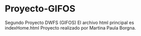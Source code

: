 # Proyecto-GIFOS
Segundo Proyecto DWFS (GIFOS)
El archivo html principal es indexHome.html
Proyecto realizado por Martina Paula Borgna.

